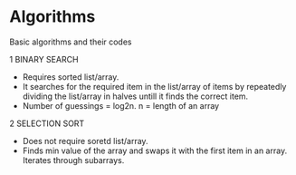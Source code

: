 # Algorithms
Basic algorithms and their codes

1 BINARY SEARCH
- Requires sorted list/array.
- It searches for the required item in the list/array of items by repeatedly dividing the list/array in halves untill it finds the correct item.
- Number of guessings = log2n. n = length of an array

2 SELECTION SORT
- Does not require soretd list/array.
- Finds min value of the array and swaps it with the first item in an array. Iterates through subarrays. 
